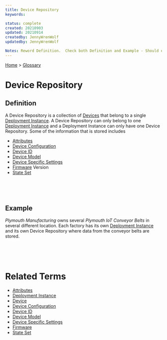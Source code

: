 ```yaml
---
title: Device Repository
keywords: 

status: complete
created: 20210903
updated: 20210914
createdby: JennyWrenWolf
updatedby: JennyWrenWolf

Notes: Reword Definition.  Check both Definition and Example - Should example be for many conveyor belts- Ready for Review  9/8 - clarify Device Specific Settings.  They have lots of conveyor belts.  Could be many different items.  Ready for Review - can we just hyperlink to Device Specific Settings rather than explaining here?. 9/15 - Definition.  Complete.  9/23 Rework last sentence in Example and mark done.
---
```

[Home](../Index.md) > [Glossary](./Index.md) 

# Device Repository
## Definition
A Device Repository is a collection of [Devices](./Device.md) that belong to a single [Deployment Instance](./DeploymentInstance.md). A Device Repository can only belong to one [Deployment Instance](.DeploymentInstance.md) and a Deployment Instance can only have one Device Repository. Some of the information that is stored includes 

- [Attributes](./Attribute.md) 
- [Device Configuration](./DeviceConfiguration.md) 
- [Device ID](./DeviceID.md) 
- [Device Model](./DeviceModel.md)
- [Device Specific Settings](./CustomizedSetting.md)
- [Firmware](./Firmware.md) Version
- [State Set](./StateSet.md) 
     
<br>
<br>
<br>

## Example
*Plymouth Manufacturing* owns several *Plymouth IoT Conveyor Belts* in several different location. Each factory has its own [Deployment Instance](./DeploymentInstance.md) and its own Device Repository where data from the conveyor belts are stored.  

<br>
<br>
<br>

# Related Terms
- [Attributes](./Attribute.md) 
- [Deployment Instance](./DeploymentInstance.md)
- [Device](./Device.md)
- [Device Configuration](./DeviceConfiguration.md) 
- [Device ID](./DeviceID.md) 
- [Device Model](./DeviceModel.md)
- [Device Specific Settings](./CustomizedSetting.md)
- [Firmware](./Firmware.md)
- [State Set](./StateSet.md) 